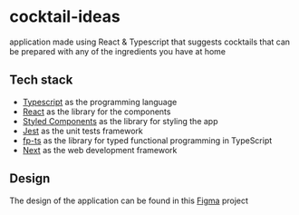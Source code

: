 # cocktail-ideas

application made using React & Typescript that suggests cocktails that can be prepared with any of the ingredients you have at home

## Tech stack

- [Typescript](https://www.typescriptlang.org/) as the programming language
- [React](https://reactjs.org/) as the library for the components
- [Styled Components](https://styled-components.com/) as the library for styling the app
- [Jest](https://jestjs.io/) as the unit tests framework
- [fp-ts](https://gcanti.github.io/fp-ts/) as the library for typed functional programming in TypeScript
- [Next](https://nextjs.org/) as the web development framework

## Design

The design of the application can be found in this [Figma](https://www.figma.com/file/UxnSBgh1EPTSzatWulHwdj/Cocktail-ideas?node-id=1%3A8&t=GUa34Vpi0qUhpPzQ-0) project
